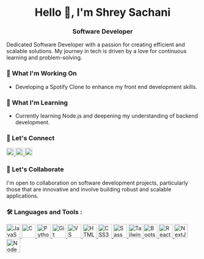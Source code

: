 <h1 align="center"> Hello 👋, I'm Shrey Sachani </h1>
<h3 align="center"> Software Developer </h3>

Dedicated Software Developer with a passion for creating efficient and scalable solutions. My journey in tech is driven by a love for continuous learning and problem-solving.

### 🚀 What I'm Working On
- Developing a Spotify Clone to enhance my front end development skills.

### 🌱 What I'm Learning
- Currently learning Node.js and deepening my understanding of backend development.

### 🤝 Let's Connect
<p align="left">
    <a href="https://www.linkedin.com/in/shrey-sachani" target="_blank" rel="noreferrer">
        <img src="https://raw.githubusercontent.com/danielcranney/readme-generator/main/public/icons/socials/linkedin.svg" width="20" height="20" />
      </a>
    <a href="https://twitter.com/ShreySachani" target="_blank" rel="noreferrer">
        <img src="https://raw.githubusercontent.com/danielcranney/readme-generator/main/public/icons/socials/twitter.svg" width="20" height="20" />
      </a>
    <a href="https://www.github.com/shreysachani" target="_blank" rel="noreferrer">
        <img src="https://raw.githubusercontent.com/danielcranney/readme-generator/main/public/icons/socials/github.svg" width="20" height="20" />
      </a>
</p> 
<!-- - [Personal Portfolio](https://your-portfolio.com)     -->

### 💬 Let's Collaborate
I'm open to collaboration on software development projects, particularly those that are innovative and involve building robust and scalable applications.

### 🛠️ Languages and Tools :
<p align="left">
    <a href="https://developer.mozilla.org/en-US/docs/Web/JavaScript" target="_blank" rel="noreferrer">
        <img src="https://raw.githubusercontent.com/danielcranney/readme-generator/main/public/icons/skills/javascript-colored.svg" width="36" height="36" alt="JavaScript" />
    </a>
    <a href="https://docs.microsoft.com/en-us/cpp/?view=msvc-170" target="_blank" rel="noreferrer">
        <img src="https://raw.githubusercontent.com/danielcranney/readme-generator/main/public/icons/skills/c-colored.svg" width="36" height="36" alt="C" />
    </a>
    <a href="https://www.python.org/" target="_blank" rel="noreferrer">
        <img src="https://raw.githubusercontent.com/danielcranney/readme-generator/main/public/icons/skills/python-colored.svg" width="36" height="36" alt="Python" />
    </a>
    <a href="https://git-scm.com/" target="_blank" rel="noreferrer">
        <img src="https://raw.githubusercontent.com/danielcranney/readme-generator/main/public/icons/skills/git-colored.svg" width="36" height="36" alt="Git" />
    </a>
    <a href="https://code.visualstudio.com/" target="_blank" rel="noreferrer">
        <img src="https://raw.githubusercontent.com/danielcranney/readme-generator/main/public/icons/skills/visualstudiocode.svg" width="36" height="36" alt="VS Code" />
    </a>
    <a href="https://developer.mozilla.org/en-US/docs/Glossary/HTML5" target="_blank" rel="noreferrer">
        <img src="https://raw.githubusercontent.com/danielcranney/readme-generator/main/public/icons/skills/html5-colored.svg" width="36" height="36" alt="HTML5" />
    </a>
    <a href="https://www.w3.org/TR/CSS/#css" target="_blank" rel="noreferrer">
        <img src="https://raw.githubusercontent.com/danielcranney/readme-generator/main/public/icons/skills/css3-colored.svg" width="36" height="36" alt="CSS3" />
    </a>
    <a href="https://sass-lang.com/" target="_blank" rel="noreferrer">
        <img src="https://raw.githubusercontent.com/danielcranney/readme-generator/main/public/icons/skills/sass-colored.svg" width="36" height="36" alt="Sass" />
    </a>
    <a href="https://tailwindcss.com/" target="_blank" rel="noreferrer">
        <img src="https://raw.githubusercontent.com/danielcranney/readme-generator/main/public/icons/skills/tailwindcss-colored.svg" width="36" height="36" alt="TailwindCSS" />
    </a>
    <a href="https://getbootstrap.com/" target="_blank" rel="noreferrer">
        <img src="https://raw.githubusercontent.com/danielcranney/readme-generator/main/public/icons/skills/bootstrap-colored.svg" width="36" height="36" alt="Bootstrap" />
    </a><a href="https://reactjs.org/" target="_blank" rel="noreferrer">
        <img src="https://raw.githubusercontent.com/danielcranney/readme-generator/main/public/icons/skills/react-colored.svg" width="36" height="36" alt="React" />
    </a>
    <a href="https://nextjs.org/docs" target="_blank" rel="noreferrer"><img src="https://raw.githubusercontent.com/danielcranney/readme-generator/main/public/icons/skills/nextjs-colored.svg" width="36" height="36" alt="NextJs" />
    </a>
    <a href="https://nodejs.org/en/" target="_blank" rel="noreferrer">
        <img src="https://raw.githubusercontent.com/danielcranney/readme-generator/main/public/icons/skills/nodejs-colored.svg" width="36" height="36" alt="NodeJS" />
    </a>
</p> 


<!--
### Socials
                       
<p align="left">                         
  <a href="https://www.github.com/shreysachani" target="_blank" rel="noreferrer">
    <img src="https://raw.githubusercontent.com/danielcranney/readme-generator/main/public/icons/socials/github.svg" width="16" height="16" />
  </a>
  <a href="https://www.linkedin.com/in/shrey-sachani-047766234/" target="_blank" rel="noreferrer">
    <img src="https://raw.githubusercontent.com/danielcranney/readme-generator/main/public/icons/socials/linkedin.svg" width="16" height="16" />
  </a>
</p>

-->
                        
